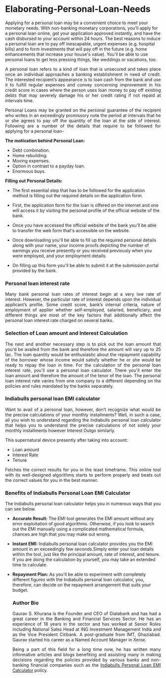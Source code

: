 # Elaborating-Personal-Loan-Needs
Applying for a personal loan may be a convenient choice to meet your monetary needs. With non-banking monetary corporations, you'll apply for a personal loan online, get your application approved instantly, and have the cash disbursed to your account within 24 hours. The best reasons to induce a personal loan are to pay off inescapable, urgent expenses (e.g. hospital bills) and to form investments that will pay off in the future (e.g. home enhancements that increase your house's value). You'll be able to use personal loans to get less pressing things, like weddings or vacations, too.
<p align="justify">A personal loan refers to a kind of loan that is unsecured and takes place once an individual approaches a banking establishment in need of credit. The interested recipient’s appearance is to loan cash from the bank and use it to fulfill regular expenses and convey concerning improvement in his credit score in cases where the person uses loan money to pay off existing debts that may severely damage his or her credit rating if not repaid at intervals time.

<p align="justify">Personal Loans may be granted on the personal guarantee of the recipient who writes in an exceedingly promissory note the period at intervals that he or she agrees to pay off the quantity of the loan at the side of interest. Following are a number of the details that require to be followed for applying for a personal loan-

<b>The motivation behind Personal Loan:</b>
<ul> <li>Debt combination. 
<li>Home rebuilding. 
<li>Moving expenses. 
<li>Option in contrast to a payday loan. 
<li>Enormous buys. </ul>

<p align="justify"><b>Filling out Personal Details:</b>
<p align="justify"><ul> <li>The first essential step that has to be followed for the application method is filling out the required details on the application form.
<p align="justify"><li>First, the application form for the loan is offered on the internet and one will access it by visiting the personal profile of the official website of the bank.
<p align="justify"><li>Once you have accessed the official website of the bank you'll be able to transfer the web form that's accessible on the website. 
<p align="justify"><li>Once downloading you'll be able to fill up the required personal details along with your name, your income proofs depicting the number of earnings you receive presently or you received previously when you were employed, and your employment details. 
<p align="justify"><li>On filling up this form you'll be able to submit it at the submission portal provided by the bank.</ul>
  
<h3><b>Personal loan interest rate</b><br></h3>
<p align="justify">Many bank personal loan rates of interest begin at a very low rate of interest. However, the particular rate of interest depends upon the individual applicant’s profile. Some credit score, bank’s internal criteria, nature of employment of applier whether self-employed, salaried, beneficiary, and different things are most of the key factors that additionally affect the personal loan interest rate charged on several banks.

<h3><b>Selection of Loan amount and Interest Calculation</b><br></h3>
<p align="justify">The next and another necessary step is to pick out the loan amount that you'd be availed from the bank and therefore the amount will vary up to 25 lac. The loan quantity would be enthusiastic about the repayment capability of the borrower whose income would satisfy whether he or she would be ready to repay the loan in time. For the calculation of the personal loan interest rate, you'll use a personal loan calculator. There you'll enter the loan amount and therefore the amount of the tenor of the loan. The personal loan interest rate varies from one company to a different depending on the policies and rules mandated by the banks separately.

<h3><b>Indiabulls personal loan EMI calculator</b><br></h3>
<p align="justify">Want to avail of a personal loan, however, don’t recognize what would be the precise calculations of your monthly installments? Well, in such a case, all you wish to understand regarding the Indiabulls personal loan calculator that helps you to understand the precise calculations of not solely your monthly installments however Interest Outgo similarly.

This supernatural device presently after taking into account:

<ul> <li>Loan amount
<li>Interest Rate
<li>Tenure</ul>
<p align="justify">Fetches the correct results for you in the least timeframe. This online tool with its well-designed algorithms starts to perform properly and beats out the correct values for you in the best manner.<br>
  
<h3><b>Benefits of Indiabulls Personal Loan EMI Calculator</b></h3>
  
The Indiabulls personal loan calculator helps you in numerous ways that you can see below.
<p align="justify"><b><ul> <li>Accurate Result: </b>The EMI tool generates the EMI amount without any error exploitation of good algorithms. Otherwise, if you look to search out the EMI manually using a complicated mathematical formula, chances are high that you may make out wrong.
  
<p align="justify"> <b><li>Instant EMI:</b> Indiabulls personal loan calculator provides you the EMI amount in an exceedingly few seconds.Simply enter your loan details within the tool, just like the principal amount, rate of interest, and tenure. If you are doing the calculation by yourself, you may take an extended time to calculate.
   
<p align="justify"><b><li> Repayment Plan:</b> As you'll be able to experiment with completely different figures with the Indiabulls personal loan calculator, you, therefore, can decide on the repayment arrangement that suits your budget.<br>
<b><h3>Author Bio</h3></b>
<p align="justify">Gaurav S. Khurana is the Founder and CEO of Dialabank and has had a great career in the Banking and Financial Services Sector. He has an experience of 18 years in the sector and has worked at Senior Roles including National Sales Head at ING Investment Management India and as the Vice President Citibank. A post-graduate from IMT, Ghaziabad. Gaurav started his career as a Named Account Manager in Xerox.<br>
<p align="justify">Being a part of this field for a long time now, he has written many informative articles and blogs benefiting and assisting many in making decisions regarding the policies provided by various banks and non-banking financial companies such as the <a href="https://www.dialabank.com/personal-loan/indiabulls-personal-loan-emi-calculator/" > Indiabulls Personal Loan EMI Calculator</a> policy.

